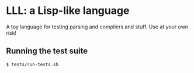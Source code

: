 LLL: a Lisp-like language
=========================

A toy language for testing parsing and compliers and stuff. Use at your own
risk!

Running the test suite
----------------------

```
$ tests/run-tests.sh
```
